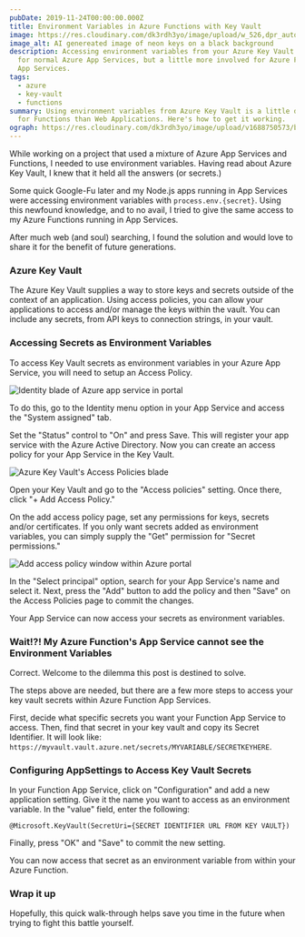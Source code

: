 ```yaml
---
pubDate: 2019-11-24T00:00:00.000Z
title: Environment Variables in Azure Functions with Key Vault
image: https://res.cloudinary.com/dk3rdh3yo/image/upload/w_526,dpr_auto,f_auto/v1688346775/blog/environment-variables-in-azure-functions-with-key-vault/neon_keys_uj7egi.png
image_alt: AI genereated image of neon keys on a black background
description: Accessing environment variables from your Azure Key Vault is simple
  for normal Azure App Services, but a little more involved for Azure Function
  App Services.
tags:
  - azure
  - key-vault
  - functions
summary: Using environment variables from Azure Key Vault is a little different
  for Functions than Web Applications. Here's how to get it working.
ograph: https://res.cloudinary.com/dk3rdh3yo/image/upload/v1688750573/blog/environment-variables-in-azure-functions-with-key-vault/ograph.png
---
```


While working on a project that used a mixture of Azure App Services and Functions, I needed to use environment variables. Having read about Azure Key Vault, I knew that it held all the answers (or secrets.)

Some quick Google-Fu later and my Node.js apps running in App Services were accessing environment variables with `process.env.{secret}`. Using this newfound knowledge, and to no avail, I tried to give the same access to my Azure Functions running in App Services.

After much web (and soul) searching, I found the solution and would love to share it for the benefit of future generations.

<!--more-->

### Azure Key Vault

The Azure Key Vault supplies a way to store keys and secrets outside of the context of an application. Using access policies, you can allow your applications to access and/or manage the keys within the vault. You can include any secrets, from API keys to connection strings, in your vault.

### Accessing Secrets as Environment Variables

To access Key Vault secrets as environment variables in your Azure App Service, you will need to setup an Access Policy.

![Identity blade of Azure app service in portal](https://res.cloudinary.com/dk3rdh3yo/image/upload/v1650137022/blog/environment-variables-in-azure-functions-with-key-vault/69500724-393e0980-0ec3-11ea-8ac5-c859956c3a12_tylwgx.jpg)

To do this, go to the Identity menu option in your App Service and access the "System assigned" tab.

Set the "Status" control to "On" and press Save. This will register your app service with the Azure Active Directory. Now you can create an access policy for your App Service in the Key Vault.

![Azure Key Vault's Access Policies blade](https://res.cloudinary.com/dk3rdh3yo/image/upload/v1650137022/blog/environment-variables-in-azure-functions-with-key-vault/69500821-2ed03f80-0ec4-11ea-959c-94e540cfa40f_qlsmbm.jpg)

Open your Key Vault and go to the "Access policies" setting. Once there, click "+ Add Access Policy."

On the add access policy page, set any permissions for keys, secrets and/or certificates. If you only want secrets added as environment variables, you can simply supply the "Get" permission for "Secret permissions."

![Add access policy window within Azure portal](https://res.cloudinary.com/dk3rdh3yo/image/upload/v1650137022/blog/environment-variables-in-azure-functions-with-key-vault/69501029-82438d00-0ec6-11ea-825d-c346edc624d4_lynncg.jpg)

In the "Select principal" option, search for your App Service's name and select it. Next, press the "Add" button to add the policy and then "Save" on the Access Policies page to commit the changes.

Your App Service can now access your secrets as environment variables.

### Wait!?! My Azure Function's App Service cannot see the Environment Variables

Correct. Welcome to the dilemma this post is destined to solve.

The steps above are needed, but there are a few more steps to access your key vault secrets within Azure Function App Services.

First, decide what specific secrets you want your Function App Service to access. Then, find that secret in your key vault and copy its Secret Identifier. It will look like: `https://myvault.vault.azure.net/secrets/MYVARIABLE/SECRETKEYHERE`.

### Configuring AppSettings to Access Key Vault Secrets

In your Function App Service, click on "Configuration" and add a new application setting. Give it the name you want to access as an environment variable. In the "value" field, enter the following:

```
@Microsoft.KeyVault(SecretUri={SECRET IDENTIFIER URL FROM KEY VAULT})
```

Finally, press "OK" and "Save" to commit the new setting.

You can now access that secret as an environment variable from within your Azure Function.

### Wrap it up

Hopefully, this quick walk-through helps save you time in the future when trying to fight this battle yourself.
